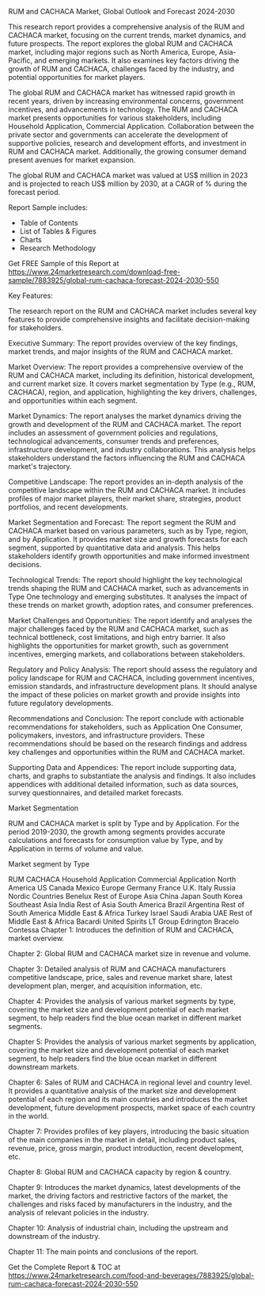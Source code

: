 RUM and CACHACA Market, Global Outlook and Forecast 2024-2030

This research report provides a comprehensive analysis of the RUM and CACHACA market, focusing on the current trends, market dynamics, and future prospects. The report explores the global RUM and CACHACA market, including major regions such as North America, Europe, Asia-Pacific, and emerging markets. It also examines key factors driving the growth of RUM and CACHACA, challenges faced by the industry, and potential opportunities for market players.

The global RUM and CACHACA market has witnessed rapid growth in recent years, driven by increasing environmental concerns, government incentives, and advancements in technology. The RUM and CACHACA market presents opportunities for various stakeholders, including Household Application, Commercial Application. Collaboration between the private sector and governments can accelerate the development of supportive policies, research and development efforts, and investment in RUM and CACHACA market. Additionally, the growing consumer demand present avenues for market expansion.

The global RUM and CACHACA market was valued at US$ million in 2023 and is projected to reach US$ million by 2030, at a CAGR of % during the forecast period.

Report Sample includes:
- Table of Contents
- List of Tables & Figures
- Charts
- Research Methodology

Get FREE Sample of this Report at https://www.24marketresearch.com/download-free-sample/7883925/global-rum-cachaca-forecast-2024-2030-550

Key Features:

The research report on the RUM and CACHACA market includes several key features to provide comprehensive insights and facilitate decision-making for stakeholders.

Executive Summary: The report provides overview of the key findings, market trends, and major insights of the RUM and CACHACA market.

Market Overview: The report provides a comprehensive overview of the RUM and CACHACA market, including its definition, historical development, and current market size. It covers market segmentation by Type (e.g., RUM, CACHACA), region, and application, highlighting the key drivers, challenges, and opportunities within each segment.

Market Dynamics: The report analyses the market dynamics driving the growth and development of the RUM and CACHACA market. The report includes an assessment of government policies and regulations, technological advancements, consumer trends and preferences, infrastructure development, and industry collaborations. This analysis helps stakeholders understand the factors influencing the RUM and CACHACA market's trajectory.

Competitive Landscape: The report provides an in-depth analysis of the competitive landscape within the RUM and CACHACA market. It includes profiles of major market players, their market share, strategies, product portfolios, and recent developments.

Market Segmentation and Forecast: The report segment the RUM and CACHACA market based on various parameters, such as by Type, region, and by Application. It provides market size and growth forecasts for each segment, supported by quantitative data and analysis. This helps stakeholders identify growth opportunities and make informed investment decisions.

Technological Trends: The report should highlight the key technological trends shaping the RUM and CACHACA market, such as advancements in Type One technology and emerging substitutes. It analyses the impact of these trends on market growth, adoption rates, and consumer preferences.

Market Challenges and Opportunities: The report identify and analyses the major challenges faced by the RUM and CACHACA market, such as technical bottleneck, cost limitations, and high entry barrier. It also highlights the opportunities for market growth, such as government incentives, emerging markets, and collaborations between stakeholders.

Regulatory and Policy Analysis: The report should assess the regulatory and policy landscape for RUM and CACHACA, including government incentives, emission standards, and infrastructure development plans. It should analyse the impact of these policies on market growth and provide insights into future regulatory developments.

Recommendations and Conclusion: The report conclude with actionable recommendations for stakeholders, such as Application One Consumer, policymakers, investors, and infrastructure providers. These recommendations should be based on the research findings and address key challenges and opportunities within the RUM and CACHACA market.

Supporting Data and Appendices: The report include supporting data, charts, and graphs to substantiate the analysis and findings. It also includes appendices with additional detailed information, such as data sources, survey questionnaires, and detailed market forecasts.

Market Segmentation

RUM and CACHACA market is split by Type and by Application. For the period 2019-2030, the growth among segments provides accurate calculations and forecasts for consumption value by Type, and by Application in terms of volume and value.

Market segment by Type

RUM
CACHACA
Household Application
Commercial Application
North America
US
Canada
Mexico
Europe
Germany
France
U.K.
Italy
Russia
Nordic Countries
Benelux
Rest of Europe
Asia
China
Japan
South Korea
Southeast Asia
India
Rest of Asia
South America
Brazil
Argentina
Rest of South America
Middle East & Africa
Turkey
Israel
Saudi Arabia
UAE
Rest of Middle East & Africa
Bacardi
United Spirits
LT Group
Edrington
Bracelo
Contessa
Chapter 1: Introduces the definition of RUM and CACHACA, market overview.

Chapter 2: Global RUM and CACHACA market size in revenue and volume.

Chapter 3: Detailed analysis of RUM and CACHACA manufacturers competitive landscape, price, sales and revenue market share, latest development plan, merger, and acquisition information, etc.

Chapter 4: Provides the analysis of various market segments by type, covering the market size and development potential of each market segment, to help readers find the blue ocean market in different market segments.

Chapter 5: Provides the analysis of various market segments by application, covering the market size and development potential of each market segment, to help readers find the blue ocean market in different downstream markets.

Chapter 6: Sales of RUM and CACHACA in regional level and country level. It provides a quantitative analysis of the market size and development potential of each region and its main countries and introduces the market development, future development prospects, market space of each country in the world.

Chapter 7: Provides profiles of key players, introducing the basic situation of the main companies in the market in detail, including product sales, revenue, price, gross margin, product introduction, recent development, etc.

Chapter 8: Global RUM and CACHACA capacity by region & country.

Chapter 9: Introduces the market dynamics, latest developments of the market, the driving factors and restrictive factors of the market, the challenges and risks faced by manufacturers in the industry, and the analysis of relevant policies in the industry.

Chapter 10: Analysis of industrial chain, including the upstream and downstream of the industry.

Chapter 11: The main points and conclusions of the report.

Get the Complete Report & TOC at https://www.24marketresearch.com/food-and-beverages/7883925/global-rum-cachaca-forecast-2024-2030-550
